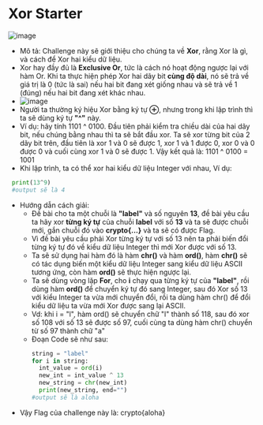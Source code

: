 # Xor Starter
![image](https://github.com/MrBanhMi/CRYPTOHACK/assets/155632468/bf4cb0eb-f80e-4751-8706-fa4748bc0a9c)
- Mô tả: Challenge này sẽ giới thiệu cho chúng ta về **Xor**, rằng Xor là gì, và cách để Xor hai kiểu dữ liệu.
- Xor hay đầy đủ là **Exclusive Or**, tức là cách nó hoạt động ngược lại với hàm Or. Khi ta thực hiện phép Xor hai dãy bit **cùng độ dài**, nó sẽ trả về giá trị là 0 (tức là sai) nếu hai bit đang xét giống nhau và sẽ trả về 1 (đúng) nếu hai bit đang xét khác nhau.
- ![image](https://github.com/MrBanhMi/CRYPTOHACK/assets/155632468/48436d9d-911f-465f-bde7-d2e269b1843b)
- Người ta thường ký hiệu Xor bằng ký tự **⊕**, nhưng trong khi lập trình thì ta sẽ dùng ký tự **"^"** này.
- Ví dụ: hãy tính 1101 ^ 0100. Đầu tiên phải kiểm tra chiều dài của hai dãy bit, nếu chúng bằng nhau thì ta sẽ bắt đầu xor. Ta sẽ xor từng bit của 2 dãy bit trên, đầu tiên là xor 1 và 0 sẽ được 1, xor 1 và 1 được 0, xor 0 và 0 được 0 và cuối cùng xor 1 và 0 sẽ được 1. Vậy kết quả là: 1101 ^ 0100 = 1001
- Khi lập trình, ta có thể xor hai kiểu dữ liệu Integer với nhau, Ví dụ:
 ```python
  print(13^9)
  #output sẽ là 4
 ```
- Hướng dẫn cách giải:
  - Đề bài cho ta một chuỗi là **"label"** và số nguyên **13**, đề bài yêu cầu ta hãy xor **từng ký tự** của chuỗi **label** với số **13** và ta sẽ được chuỗi mới, gắn chuỗi đó vào **crypto{...}** và ta sẽ có được Flag.
  - Vì đề bài yêu cầu phải Xor từng ký tự với số 13 nên ta phải biến đổi từng ký tự đó về kiểu dữ liệu Integer thì mới Xor được với số 13.
  - Ta sẽ sử dụng hai hàm đó là hàm **chr()** và hàm **ord()**, hàm **chr()** sẽ có tác dụng biến một kiểu dữ liệu Integer sang kiểu dữ liệu ASCII tương ứng, còn hàm **ord()** sẽ thực hiện ngược lại.
  - Ta sẽ dùng vòng lặp **For**, cho **i** chạy qua từng ký tự của **"label"**, rồi dùng hàm **ord()** để chuyển ký tự đó sang Integer, sau đó Xor số 13 với kiểu Integer ta vừa mới chuyển đổi, rồi ta dùng hàm chr() để đổi kiểu dữ liệu ta vừa mới Xor được sang lại ASCII.
  - Vd: khi i = "l", hàm ord() sẽ chuyển chữ "l" thành số 118, sau đó xor số 108 với số 13 sẽ được số 97, cuối cùng ta dùng hàm chr() chuyển từ số 97 thành chữ "a"
  - Đoạn Code sẽ như sau:
    ```python
    string = "label"
    for i in string:
      int_value = ord(i)
      new_int = int_value ^ 13
      new_string = chr(new_int)
      print(new_string, end="")
    #output sẽ là aloha
    ```
 - Vậy Flag của challenge này là: crypto{aloha}

